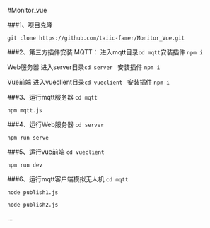 #Monitor_vue

###1、项目克隆

```
git clone https://github.com/taiic-famer/Monitor_Vue.git
```

###2、第三方插件安装
MQTT：
进入mqtt目录```cd mqtt```安装插件 ```npm i```

Web服务器
进入server目录```cd server ``` 安装插件 ```npm i```

Vue前端
进入vueclient目录```cd vueclient ``` 安装插件 ```npm i```


###3、运行mqtt服务器
```cd mqtt ```

```npm mqtt.js```

###4、运行Web服务器
```cd server ```

```npm run serve ```

###5、运行vue前端
```cd vueclient ```

```npm run dev ```

###6、运行mqtt客户端模拟无人机
```cd mqtt```

```node publish1.js ```

```node publish2.js ```

...
